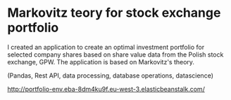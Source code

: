 # Markovitz teory for stock exchange portfolio

I created an application to create an optimal investment portfolio for selected company shares based on share value data from the Polish stock exchange, GPW. The application is based on Markovitz's theory.


(Pandas, Rest API, data processing, database operations, datascience)

http://portfolio-env.eba-8dm4ku9f.eu-west-3.elasticbeanstalk.com/
